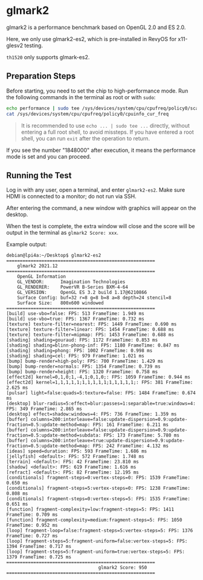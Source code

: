 # glmark2

glmark2 is a performance benchmark based on OpenGL 2.0 and ES 2.0.

Here, we only use glmark2-es2, which is pre-installed in RevyOS for x11-glesv2 testing.

`th1520` only supports glmark-es2.

## Preparation Steps

Before starting, you need to set the chip to high-performance mode. Run the following commands in the terminal as root or with `sudo`:

```bash
echo performance | sudo tee /sys/devices/system/cpu/cpufreq/policy0/scaling_governor
cat /sys/devices/system/cpu/cpufreq/policy0/cpuinfo_cur_freq
```

> It is recommended to use `echo ... | sudo tee ...` directly, without entering a full root shell, to avoid missteps. If you have entered a root shell, you can run `exit` after the operation to return.

If you see the number "1848000" after execution, it means the performance mode is set and you can proceed.

## Running the Test

Log in with any user, open a terminal, and enter `glmark2-es2`. Make sure HDMI is connected to a monitor; do not run via SSH.

After entering the command, a new window with graphics will appear on the desktop.

When the test is complete, the extra window will close and the score will be output in the terminal as `glmark2 Score: xxx`.

Example output:

```
debian@lpi4a:~/Desktop$ glmark2-es2
=======================================================
    glmark2 2021.12
=======================================================
    OpenGL Information
    GL_VENDOR:      Imagination Technologies
    GL_RENDERER:    PowerVR B-Series BXM-4-64
    GL_VERSION:     OpenGL ES 3.2 build 1.17@6210866
    Surface Config: buf=32 r=8 g=8 b=8 a=8 depth=24 stencil=8
    Surface Size:   800x600 windowed
=======================================================
[build] use-vbo=false: FPS: 513 FrameTime: 1.949 ms
[build] use-vbo=true: FPS: 1367 FrameTime: 0.732 ms
[texture] texture-filter=nearest: FPS: 1449 FrameTime: 0.690 ms
[texture] texture-filter=linear: FPS: 1454 FrameTime: 0.688 ms
[texture] texture-filter=mipmap: FPS: 1453 FrameTime: 0.688 ms
[shading] shading=gouraud: FPS: 1172 FrameTime: 0.853 ms
[shading] shading=blinn-phong-inf: FPS: 1180 FrameTime: 0.847 ms
[shading] shading=phong: FPS: 1002 FrameTime: 0.998 ms
[shading] shading=cel: FPS: 979 FrameTime: 1.021 ms
[bump] bump-render=high-poly: FPS: 700 FrameTime: 1.429 ms
[bump] bump-render=normals: FPS: 1354 FrameTime: 0.739 ms
[bump] bump-render=height: FPS: 1320 FrameTime: 0.758 ms
[effect2d] kernel=0,1,0;1,-4,1;0,1,0;: FPS: 1059 FrameTime: 0.944 ms
[effect2d] kernel=1,1,1,1,1;1,1,1,1,1;1,1,1,1,1;: FPS: 381 FrameTime: 2.625 ms
[pulsar] light=false:quads=5:texture=false: FPS: 1484 FrameTime: 0.674 ms
[desktop] blur-radius=5:effect=blur:passes=1:separable=true:windows=4: FPS: 349 FrameTime: 2.865 ms
[desktop] effect=shadow:windows=4: FPS: 736 FrameTime: 1.359 ms
[buffer] columns=200:interleave=false:update-dispersion=0.9:update-fraction=0.5:update-method=map: FPS: 161 FrameTime: 6.211 ms
[buffer] columns=200:interleave=false:update-dispersion=0.9:update-fraction=0.5:update-method=subdata: FPS: 173 FrameTime: 5.780 ms
[buffer] columns=200:interleave=true:update-dispersion=0.9:update-fraction=0.5:update-method=map: FPS: 242 FrameTime: 4.132 ms
[ideas] speed=duration: FPS: 593 FrameTime: 1.686 ms
[jellyfish] <default>: FPS: 572 FrameTime: 1.748 ms
[terrain] <default>: FPS: 42 FrameTime: 23.810 ms
[shadow] <default>: FPS: 619 FrameTime: 1.616 ms
[refract] <default>: FPS: 82 FrameTime: 12.195 ms
[conditionals] fragment-steps=0:vertex-steps=0: FPS: 1539 FrameTime: 0.650 ms
[conditionals] fragment-steps=5:vertex-steps=0: FPS: 1238 FrameTime: 0.808 ms
[conditionals] fragment-steps=0:vertex-steps=5: FPS: 1535 FrameTime: 0.651 ms
[function] fragment-complexity=low:fragment-steps=5: FPS: 1411 FrameTime: 0.709 ms
[function] fragment-complexity=medium:fragment-steps=5: FPS: 1050 FrameTime: 0.952 ms
[loop] fragment-loop=false:fragment-steps=5:vertex-steps=5: FPS: 1376 FrameTime: 0.727 ms
[loop] fragment-steps=5:fragment-uniform=false:vertex-steps=5: FPS: 1394 FrameTime: 0.717 ms
[loop] fragment-steps=5:fragment-uniform=true:vertex-steps=5: FPS: 1379 FrameTime: 0.725 ms
=======================================================
                                  glmark2 Score: 950
=======================================================

```

